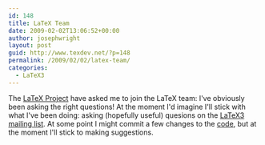 ```yaml
---
id: 148
title: LaTeX Team
date: 2009-02-02T13:06:52+00:00
author: josephwright
layout: post
guid: http://www.texdev.net/?p=148
permalink: /2009/02/02/latex-team/
categories:
  - LaTeX3
---
```

The <a title="The LaTeX Project" href="http://www.latex-project.org/">LaTeX Project</a> have asked me to join the LaTeX team: I've obviously been asking the right questions! At the moment I'd imagine I'll stick with what I've been doing: asking (hopefully useful) quesions on the <a title="LaTeX3 Mailing List" href="https://listserv.uni-heidelberg.de/cgi-bin/wa?A0=LATEX-L">LaTeX3 mailing list</a>. At some point I might commit a few changes to the <a title="LaTeX3 Code" href="http://www.latex-project.org/svnroot/experimental/trunk/">code</a>, but at the moment I'll stick to making suggestions.
